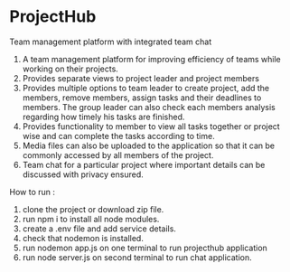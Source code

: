 # ProjectHub
Team management platform with integrated team chat

1. A team management platform for improving efficiency of teams while working on their projects. 
2. Provides separate views to project leader and project members
3. Provides multiple options to team leader to create project, add the members, remove members, assign tasks and their deadlines to members. The group leader can also check each members analysis regarding how timely his tasks are finished.
4. Provides functionality to member to view all tasks together or project wise and can complete    the tasks 
according to time.
5. Media files can also be uploaded to the application so that it can be commonly accessed by all members 
of the project.
6. Team chat for a particular project where important details can be discussed with privacy ensured.



How to run : 
1. clone the project or download zip file.
2. run npm i to install all node modules.
3. create a .env file and add service details.
4. check that nodemon is installed.
5. run nodemon app.js on one terminal to run projecthub application
6. run node server.js on second terminal to run chat application.

